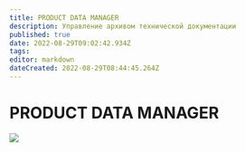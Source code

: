 ```yaml
---
title: PRODUCT DATA MANAGER
description: Управление архивом технической документации
published: true
date: 2022-08-29T09:02:42.934Z
tags: 
editor: markdown
dateCreated: 2022-08-29T08:44:45.264Z
---
```


# PRODUCT DATA MANAGER

![](<../assets/image (133).png>)
